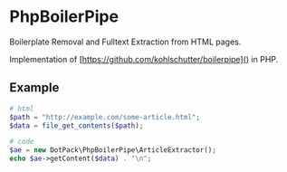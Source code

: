 # PhpBoilerPipe

Boilerplate Removal and Fulltext Extraction from HTML pages.

Implementation of [https://github.com/kohlschutter/boilerpipe]() in PHP.

## Example

``` php
# html
$path = "http://example.com/some-article.html";
$data = file_get_contents($path);

# code
$ae = new DotPack\PhpBoilerPipe\ArticleExtractor();
echo $ae->getContent($data) . "\n";
```
